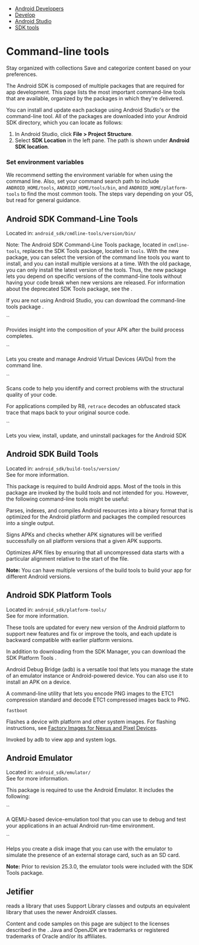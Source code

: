 -   [Android Developers](https://developer.android.com/)
-   [Develop](https://developer.android.com/develop)
-   [Android Studio](https://developer.android.com/studio)
-   [SDK tools](https://developer.android.com/tools)

# Command-line tools

Stay organized with collections Save and categorize content based on your preferences.

The Android SDK is composed of multiple packages that are required for app development. This page lists the most important command-line tools that are available, organized by the packages in which they're delivered.

You can install and update each package using Android Studio's  or the  command-line tool. All of the packages are downloaded into your Android SDK directory, which you can locate as follows:

1.  In Android Studio, click **File > Project Structure**.
2.  Select **SDK Location** in the left pane. The path is shown under **Android SDK location**.

### Set environment variables

We recommend setting the environment variable for  when using the command line. Also, set your command search path to include `ANDROID_HOME/tools`, `ANDROID_HOME/tools/bin`, and `ANDROID_HOME/platform-tools` to find the most common tools. The steps vary depending on your OS, but read  for general guidance.

## Android SDK Command-Line Tools

Located in: `android_sdk/cmdline-tools/version/bin/`  

Note: The Android SDK Command-Line Tools package, located in `cmdline-tools`, replaces the SDK Tools package, located in `tools`. With the new package, you can select the version of the command line tools you want to install, and you can install multiple versions at a time. With the old package, you can only install the latest version of the tools. Thus, the new package lets you depend on specific versions of the command-line tools without having your code break when new versions are released. For information about the deprecated SDK Tools package, see the .

If you are not using Android Studio, you can download the command-line tools package .

``

Provides insight into the composition of your APK after the build process completes.

``

Lets you create and manage Android Virtual Devices (AVDs) from the command line.

``

Scans code to help you identify and correct problems with the structural quality of your code.

For applications compiled by R8, `retrace` decodes an obfuscated stack trace that maps back to your original source code.

``

Lets you view, install, update, and uninstall packages for the Android SDK

## Android SDK Build Tools

Located in: `android_sdk/build-tools/version/`  
See  for more information.

This package is required to build Android apps. Most of the tools in this package are invoked by the build tools and not intended for you. However, the following command-line tools might be useful:

Parses, indexes, and compiles Android resources into a binary format that is optimized for the Android platform and packages the compiled resources into a single output.

Signs APKs and checks whether APK signatures will be verified successfully on all platform versions that a given APK supports.

Optimizes APK files by ensuring that all uncompressed data starts with a particular alignment relative to the start of the file.

**Note:** You can have multiple versions of the build tools to build your app for different Android versions.

## Android SDK Platform Tools

Located in: `android_sdk/platform-tools/`  
See  for more information.

These tools are updated for every new version of the Android platform to support new features and fix or improve the tools, and each update is backward compatible with earlier platform versions.

In addition to downloading from the SDK Manager, you can download the SDK Platform Tools .

Android Debug Bridge (adb) is a versatile tool that lets you manage the state of an emulator instance or Android-powered device. You can also use it to install an APK on a device.

A command-line utility that lets you encode PNG images to the ETC1 compression standard and decode ETC1 compressed images back to PNG.

`fastboot`

Flashes a device with platform and other system images. For flashing instructions, see [Factory Images for Nexus and Pixel Devices](https://developers.google.com/android/images).

Invoked by adb to view app and system logs.

## Android Emulator

Located in: `android_sdk/emulator/`  
See  for more information.

This package is required to use the Android Emulator. It includes the following:

``

A QEMU-based device-emulation tool that you can use to debug and test your applications in an actual Android run-time environment.

``

Helps you create a disk image that you can use with the emulator to simulate the presence of an external storage card, such as an SD card.

**Note:** Prior to revision 25.3.0, the emulator tools were included with the SDK Tools package.

## Jetifier

 reads a library that uses Support Library classes and outputs an equivalent library that uses the newer AndroidX classes.

Content and code samples on this page are subject to the licenses described in the . Java and OpenJDK are trademarks or registered trademarks of Oracle and/or its affiliates.